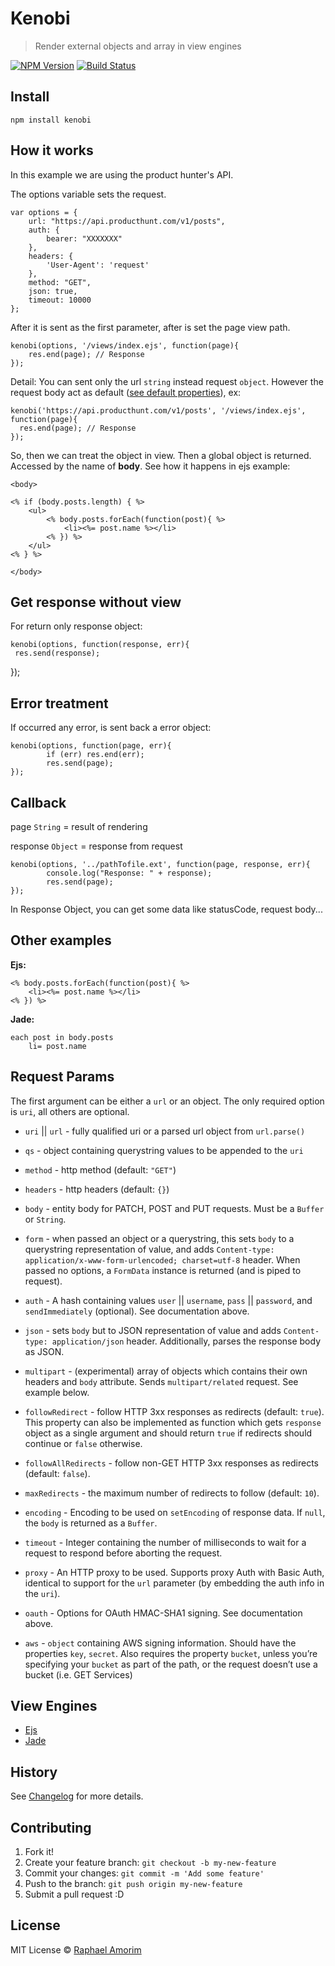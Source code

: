 # Kenobi

> Render external objects and array in view engines

[![NPM Version](https://img.shields.io/npm/v/express.svg?style=flat)](https://www.npmjs.org/package/kenobi)
[![Build Status](https://api.travis-ci.org/raphamorim/kenobi.svg)](https://travis-ci.org/raphamorim/kenobi)

## Install

	npm install kenobi

## How it works

In this example we are using the product hunter's API.

The options variable sets the request.

	var options = {
    	url: "https://api.producthunt.com/v1/posts",
    	auth: {
      		bearer: "XXXXXXX"
    	},
    	headers: {
        	'User-Agent': 'request'
    	},
 		method: "GET",
    	json: true,
    	timeout: 10000
  	};

After it is sent as the first parameter, after is set the page view path.

  	kenobi(options, '/views/index.ejs', function(page){
  		res.end(page); // Response
  	});

Detail: You can sent only the url `string` instead request `object`. However
the request body act as default ([see default properties](#request-params)), ex:

    kenobi('https://api.producthunt.com/v1/posts', '/views/index.ejs', function(page){
      res.end(page); // Response
    });

So, then we can treat the object in view. Then a global object is returned. Accessed by the name of **body**. See how it happens in ejs example:

	<body>

	<% if (body.posts.length) { %>
		<ul>
			<% body.posts.forEach(function(post){ %>
				<li><%= post.name %></li>
			<% }) %>
		</ul>
	<% } %>

	</body>

## Get response without view

For return only response object:

	kenobi(options, function(response, err){
  	 res.send(response);
  });


## Error treatment

If occurred any error, is sent back a error object:

  	kenobi(options, function(page, err){
     		if (err) res.end(err);
     		res.send(page);
  	});


## Callback

page `String` = result of rendering

response `Object` = response from request

  	kenobi(options, '../pathTofile.ext', function(page, response, err){
      		console.log("Response: " + response);
      		res.send(page);
  	});

In Response Object, you can get some data like statusCode, request body...

## Other examples

**Ejs:**

	<% body.posts.forEach(function(post){ %>
		<li><%= post.name %></li>
	<% }) %>

**Jade:**

	each post in body.posts
    	li= post.name


## Request Params

The first argument can be either a `url` or an object. The only required option is `uri`, all others are optional.

- `uri` || `url` - fully qualified uri or a parsed url object from `url.parse()`

- `qs` - object containing querystring values to be appended to the `uri`

- `method` - http method (default: `"GET"`)

- `headers` - http headers (default: `{}`)

- `body` - entity body for PATCH, POST and PUT requests. Must be a `Buffer` or `String`.

- `form` - when passed an object or a querystring, this sets `body` to a querystring representation of value, and adds `Content-type: application/x-www-form-urlencoded; charset=utf-8` header. When passed no options, a `FormData` instance is returned (and is piped to request).

- `auth` - A hash containing values `user` || `username`, `pass` || `password`, and `sendImmediately` (optional).  See documentation above.

- `json` - sets `body` but to JSON representation of value and adds `Content-type: application/json` header.  Additionally, parses the response body as JSON.

- `multipart` - (experimental) array of objects which contains their own headers and `body` attribute. Sends `multipart/related` request. See example below.

- `followRedirect` - follow HTTP 3xx responses as redirects (default: `true`). This property can also be implemented as function which gets `response` object as a single argument and should return `true` if redirects should continue or `false` otherwise.

- `followAllRedirects` - follow non-GET HTTP 3xx responses as redirects (default: `false`).

- `maxRedirects` - the maximum number of redirects to follow (default: `10`).

- `encoding` - Encoding to be used on `setEncoding` of response data. If `null`, the `body` is returned as a `Buffer`.

- `timeout` - Integer containing the number of milliseconds to wait for a request to respond before aborting the request.

- `proxy` - An HTTP proxy to be used. Supports proxy Auth with Basic Auth, identical to support for the `url` parameter (by embedding the auth info in the `uri`).

- `oauth` - Options for OAuth HMAC-SHA1 signing. See documentation above.

- `aws` - `object` containing AWS signing information. Should have the properties `key`, `secret`. Also requires the property `bucket`, unless you’re specifying your `bucket` as part of the path, or the request doesn’t use a bucket (i.e. GET Services)


## View Engines

- [Ejs](https://github.com/visionmedia/ejs)
- [Jade](https://github.com/visionmedia/jade)

## History

See [Changelog](docs/changelog.md) for more details.

## Contributing

1. Fork it!
2. Create your feature branch: `git checkout -b my-new-feature`
3. Commit your changes: `git commit -m 'Add some feature'`
4. Push to the branch: `git push origin my-new-feature`
5. Submit a pull request :D

## License

MIT License © [Raphael Amorim](https://github.com/raphamorim)
